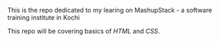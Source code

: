 This is the repo dedicated to my learing on MashupStack - a software training institute in Kochi

This repo will be covering basics of *HTML* and *CSS*.
